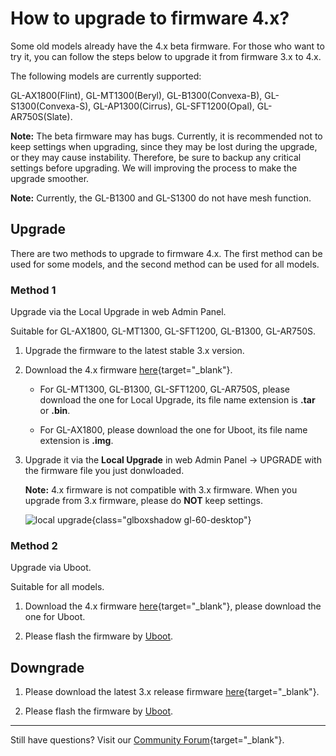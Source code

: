 # How to upgrade to firmware 4.x?

Some old models already have the 4.x beta firmware. For those who want to try it, you can follow the steps below to upgrade it from firmware 3.x to 4.x.

The following models are currently supported:

GL-AX1800(Flint), GL-MT1300(Beryl), GL-B1300(Convexa-B), GL-S1300(Convexa-S), GL-AP1300(Cirrus), GL-SFT1200(Opal), GL-AR750S(Slate).

**Note:** The beta firmware may has bugs. Currently, it is recommended not to keep settings when upgrading, since they may be lost during the upgrade, or they may cause instability. Therefore, be sure to backup any critical settings before upgrading. We will improving the process to make the upgrade smoother.

**Note:** Currently, the GL-B1300 and GL-S1300 do not have mesh function.

## Upgrade

There are two methods to upgrade to firmware 4.x. The first method can be used for some models, and the second method can be used for all models.

### Method 1

Upgrade via the Local Upgrade in web Admin Panel.

Suitable for GL-AX1800, GL-MT1300, GL-SFT1200, GL-B1300, GL-AR750S.

1. Upgrade the firmware to the latest stable 3.x version.

2. Download the 4.x firmware [here](https://dl.gl-inet.com){target="_blank"}.

    * For GL-MT1300, GL-B1300, GL-SFT1200, GL-AR750S, please download the one for Local Upgrade, its file name extension is **.tar** or **.bin**.

    * For GL-AX1800, please download the one for Uboot, its file name extension is **.img**.

3. Upgrade it via the **Local Upgrade** in web Admin Panel -> UPGRADE with the firmware file you just donwloaded.

    **Note:** 4.x firmware is not compatible with 3.x firmware. When you upgrade from 3.x firmware, please do **NOT** keep settings.

    ![local upgrade](https://static.gl-inet.com/docs/en/4/tutorials/gl-ax1800_upgrade_to_4/ax1800_upgrade_4.png){class="glboxshadow gl-60-desktop"}

### Method 2

Upgrade via Uboot.

Suitable for all models.

1. Download the 4.x firmware [here](https://dl.gl-inet.com){target="_blank"}, please download the one for Uboot.

2. Please flash the firmware by [Uboot](../debrick/).

## Downgrade

1. Please download the latest 3.x release firmware [here](https://dl.gl-inet.com){target="_blank"}.

2. Please flash the firmware by [Uboot](../debrick/).

---

Still have questions? Visit our [Community Forum](https://forum.gl-inet.com){target="_blank"}.
